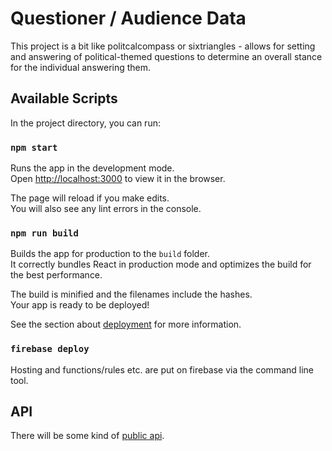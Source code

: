 # Questioner / Audience Data

This project is a bit like politcalcompass or sixtriangles - allows for setting and answering of political-themed questions to determine an overall stance for the individual answering them.

## Available Scripts

In the project directory, you can run:

### `npm start`

Runs the app in the development mode.\
Open [http://localhost:3000](http://localhost:3000) to view it in the browser.

The page will reload if you make edits.\
You will also see any lint errors in the console.

### `npm run build`

Builds the app for production to the `build` folder.\
It correctly bundles React in production mode and optimizes the build for the best performance.

The build is minified and the filenames include the hashes.\
Your app is ready to be deployed!

See the section about [deployment](https://facebook.github.io/create-react-app/docs/deployment) for more information.

### `firebase deploy`

Hosting and functions/rules etc. are put on firebase via the command line tool.

## API

There will be some kind of [public api](https://rooftop-audience-data.web.app/api).

